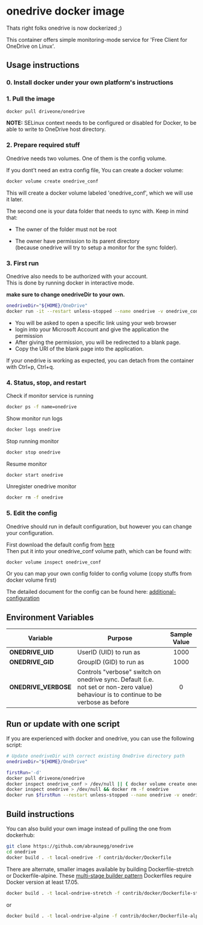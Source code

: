 # onedrive docker image

Thats right folks onedrive is now dockerized ;)

This container offers simple monitoring-mode service for 'Free Client for OneDrive on Linux'.

## Usage instructions

### 0. Install docker under your own platform's instructions

### 1. Pull the image

```bash
docker pull driveone/onedrive
```

**NOTE:** SELinux context needs to be configured or disabled for Docker, to be able to write to OneDrive host directory.

### 2. Prepare required stuff

Onedrive needs two volumes. One of them is the config volume. 

If you dont't need an extra config file, You can create a docker volume:

```bash
docker volume create onedrive_conf
```

This will create a docker volume labeled 'onedrive_conf', which we will use it later.

The second one is your data folder that needs to sync with. Keep in mind that:

-   The owner of the folder must not be root

-   The owner have permission to its parent directory  
    (because onedrive will try to setup a monitor for the sync folder).

### 3. First run

Onedrive also needs to be authorized with your account.  
This is done by running docker in interactive mode. 

**make sure to change onedriveDir to your own.**

```bash
onedriveDir="${HOME}/OneDrive"
docker run -it --restart unless-stopped --name onedrive -v onedrive_conf:/onedrive/conf -v "${onedriveDir}:/onedrive/data" driveone/onedrive
```

-   You will be asked to open a specific link using your web browser 
-   login into your Microsoft Account and give the application the permission  
-   After giving the permission, you will be redirected to a blank page.  
-   Copy the URI of the blank page into the application.

If your onedrive is working as expected, you can detach from the container with Ctrl+p, Ctrl+q.

### 4. Status, stop, and restart

Check if monitor service is running

```bash
docker ps -f name=onedrive
```

Show monitor run logs

```bash
docker logs onedrive
```

Stop running monitor

```bash
docker stop onedrive
```

Resume monitor

```bash
docker start onedrive
```

Unregister onedrive monitor

```bash
docker rm -f onedrive
```

### 5. Edit the config

Onedrive should run in default configuration, but however you can change your configuration.  

First download the default config from [here](https://raw.githubusercontent.com/abraunegg/onedrive/master/config)  
Then put it into your onedrive_conf volume path, which can be found with:  

```bash
docker volume inspect onedrive_conf
```

Or you can map your own config folder to config volume (copy stuffs from docker volume first)

The detailed document for the config can be found here: [additional-configuration](https://github.com/abraunegg/onedrive#additional-configuration)


## Environment Variables


| Variable | Purpose | Sample Value  |
| ---------------- | --------------------------------------------------- |:-------------:|
| <B>ONEDRIVE_UID</B> | UserID (UID) to run as  | 1000 |
| <B>ONEDRIVE_GID</B> | GroupID (GID) to run as | 1000 |
| <B>ONEDRIVE_VERBOSE</B> | Controls "verbose" switch on onedrive sync. Default (i.e. not set or non-zero value) behaviour is to continue to be verbose as before | 0 |

## Run or update with one script

If you are experienced with docker and onedrive, you can use the following script:

```bash
# Update onedriveDir with correct existing OneDrive directory path
onedriveDir="${HOME}/OneDrive"

firstRun='-d'
docker pull driveone/onedrive
docker inspect onedrive_conf > /dev/null || { docker volume create onedrive_conf; firstRun='-it'; }
docker inspect onedrive > /dev/null && docker rm -f onedrive
docker run $firstRun --restart unless-stopped --name onedrive -v onedrive_conf:/onedrive/conf -v "${onedriveDir}:/onedrive/data" driveone/onedrive
```

## Build instructions
You can also build your own image instead of pulling the one from dockerhub:
```bash
git clone https://github.com/abraunegg/onedrive
cd onedrive
docker build . -t local-onedrive -f contrib/docker/Dockerfile
```

There are alternate, smaller images available by building
Dockerfile-stretch or Dockerfile-alpine.  These [multi-stage builder
pattern](https://docs.docker.com/develop/develop-images/multistage-build/)
Dockerfiles require Docker version at least 17.05.

``` bash
docker build . -t local-ondrive-stretch -f contrib/docker/Dockerfile-stretch
```
or

``` bash
docker build . -t local-ondrive-alpine -f contrib/docker/Dockerfile-alpine
```
